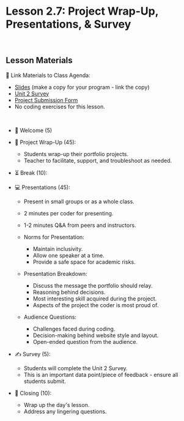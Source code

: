 # Lesson 2.7: Project Wrap-Up, Presentations, & Survey

<br>

## Lesson Materials

📖 Link Materials to Class Agenda:
- [Slides](https://docs.google.com/presentation/d/1vFw3Q3Q6oHOJGjmVBPQYBcZ0R9gI3PKNyX_RACLNhtk/edit?usp=sharing) (make a copy for your program - link the copy)
- [Unit 2 Survey](https://forms.gle/9DpcxrWBvC2Q3t7g8)
- [Project Submission Form](https://forms.gle/jgZGXmJCEv7vYS42A)
- No coding exercises for this lesson.

<br>

- 👋 Welcome (5)

- 🔄 Project Wrap-Up (45):
    - Students wrap-up their portfolio projects.
    - Teacher to facilitate, support, and troubleshoot as needed.

- ⏳ Break (10):

- 💻 Presentations (45):
    - Present in small groups or as a whole class.
    - 2 minutes per coder for presenting.
    - 1-2 minutes Q&A from peers and instructors.
    
  - Norms for Presentation:
    - Maintain inclusivity.
    - Allow one speaker at a time.
    - Provide a safe space for academic risks.
    
  - Presentation Breakdown:
    - Discuss the message the portfolio should relay.
    - Reasoning behind decisions.
    - Most interesting skill acquired during the project.
    - Aspects of the project the coder is most proud of.
    
  - Audience Questions:
    - Challenges faced during coding.
    - Decision-making behind website style and layout.
    - Open-ended question from the audience.
   
- ✍️ Survey (5):
    - Students will complete the Unit 2 Survey.
    - This is an important data point/piece of feedback - ensure all students submit.


- 👋 Closing (10):
  - Wrap up the day's lesson.
  - Address any lingering questions.
